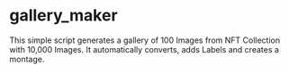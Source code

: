 # gallery_maker
This simple script generates a gallery of 100 Images from NFT Collection with 10,000 Images. It automatically converts, adds Labels and creates a montage.
